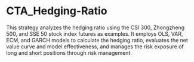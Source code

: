 # CTA_Hedging-Ratio
This strategy analyzes the hedging ratio using the CSI 300, Zhongzheng 500, and SSE 50 stock index futures as examples. It employs OLS, VAR, ECM, and GARCH models to calculate the hedging ratio, evaluates the net value curve and model effectiveness, and manages the risk exposure of long and short positions through risk management.